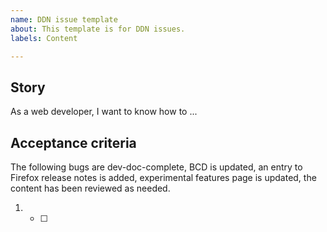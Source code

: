 ```yaml
---
name: DDN issue template
about: This template is for DDN issues.
labels: Content

---
```


## Story

As a web developer, I want to know how to ...

## Acceptance criteria

The following bugs are dev-doc-complete, BCD is updated, an entry to Firefox release notes is added, experimental features page is updated, the content has been reviewed as needed.

1. - [ ]
